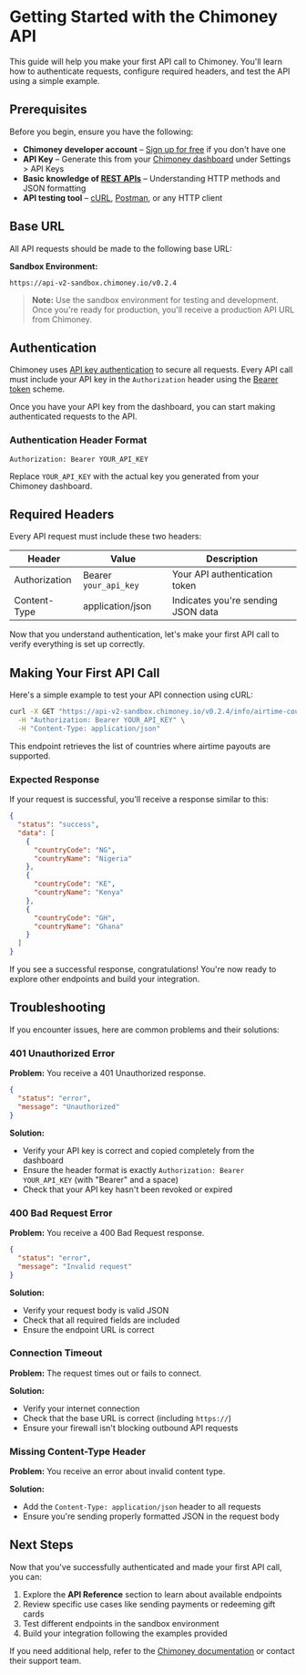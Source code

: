 # Getting Started with the Chimoney API

This guide will help you make your first API call to Chimoney. You'll learn how to authenticate requests, configure required headers, and test the API using a simple example.

## Prerequisites

Before you begin, ensure you have the following:

- **Chimoney developer account** – [Sign up for free](https://chimoney.io/) if you don't have one
- **API Key** – Generate this from your [Chimoney dashboard](https://chimoney.io/dashboard) under Settings > API Keys
- **Basic knowledge of [REST APIs](https://en.wikipedia.org/wiki/Representational_state_transfer)** – Understanding HTTP methods and JSON formatting
- **API testing tool** – [cURL](https://curl.se/), [Postman](https://www.postman.com/), or any HTTP client

## Base URL

All API requests should be made to the following base URL:

**Sandbox Environment:**
```
https://api-v2-sandbox.chimoney.io/v0.2.4
```

> **Note:** Use the sandbox environment for testing and development. Once you're ready for production, you'll receive a production API URL from Chimoney.

## Authentication

Chimoney uses [API key authentication](https://swagger.io/docs/specification/authentication/api-keys/) to secure all requests. Every API call must include your API key in the `Authorization` header using the [Bearer token](https://swagger.io/docs/specification/authentication/bearer-authentication/) scheme.

Once you have your API key from the dashboard, you can start making authenticated requests to the API.

### Authentication Header Format

```http
Authorization: Bearer YOUR_API_KEY
```

Replace `YOUR_API_KEY` with the actual key you generated from your Chimoney dashboard.

## Required Headers

Every API request must include these two headers:

| Header           | Value                     | Description |
|------------------|---------------------------|-------------|
| Authorization    | Bearer `your_api_key`     | Your API authentication token |
| Content-Type     | application/json          | Indicates you're sending JSON data |

Now that you understand authentication, let's make your first API call to verify everything is set up correctly.

## Making Your First API Call

Here's a simple example to test your API connection using cURL:

```bash
curl -X GET "https://api-v2-sandbox.chimoney.io/v0.2.4/info/airtime-countries" \
  -H "Authorization: Bearer YOUR_API_KEY" \
  -H "Content-Type: application/json"
```

This endpoint retrieves the list of countries where airtime payouts are supported.

### Expected Response

If your request is successful, you'll receive a response similar to this:

```json
{
  "status": "success",
  "data": [
    {
      "countryCode": "NG",
      "countryName": "Nigeria"
    },
    {
      "countryCode": "KE",
      "countryName": "Kenya"
    },
    {
      "countryCode": "GH",
      "countryName": "Ghana"
    }
  ]
}
```

If you see a successful response, congratulations! You're now ready to explore other endpoints and build your integration.

## Troubleshooting

If you encounter issues, here are common problems and their solutions:

### 401 Unauthorized Error

**Problem:** You receive a 401 Unauthorized response.

```json
{
  "status": "error",
  "message": "Unauthorized"
}
```

**Solution:**
- Verify your API key is correct and copied completely from the dashboard
- Ensure the header format is exactly `Authorization: Bearer YOUR_API_KEY` (with "Bearer" and a space)
- Check that your API key hasn't been revoked or expired

### 400 Bad Request Error

**Problem:** You receive a 400 Bad Request response.

```json
{
  "status": "error",
  "message": "Invalid request"
}
```

**Solution:**
- Verify your request body is valid JSON
- Check that all required fields are included
- Ensure the endpoint URL is correct

### Connection Timeout

**Problem:** The request times out or fails to connect.

**Solution:**
- Verify your internet connection
- Check that the base URL is correct (including `https://`)
- Ensure your firewall isn't blocking outbound API requests

### Missing Content-Type Header

**Problem:** You receive an error about invalid content type.

**Solution:**
- Add the `Content-Type: application/json` header to all requests
- Ensure you're sending properly formatted JSON in the request body

## Next Steps

Now that you've successfully authenticated and made your first API call, you can:

1. Explore the **API Reference** section to learn about available endpoints
2. Review specific use cases like sending payments or redeeming gift cards
3. Test different endpoints in the sandbox environment
4. Build your integration following the examples provided

If you need additional help, refer to the [Chimoney documentation](https://chimoney.readme.io/) or contact their support team.


